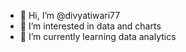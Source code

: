 - 👋 Hi, I’m @divyatiwari77
- 👀 I’m interested in data and charts
- 🌱 I’m currently learning data analytics


<!---
divyatiwari77/divyatiwari77 is a ✨ special ✨ repository because its `README.md` (this file) appears on your GitHub profile.
You can click the Preview link to take a look at your changes.
--->
